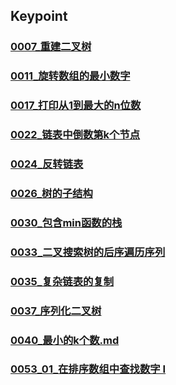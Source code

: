 ## Keypoint
### [0007_重建二叉树](0007_重建二叉树.md)
### [0011_旋转数组的最小数字](0011_旋转数组的最小数字.md)
### [0017_打印从1到最大的n位数](0017_打印从1到最大的n位数.md)
### [0022_链表中倒数第k个节点](0022_链表中倒数第k个节点.md)
### [0024_反转链表](0024_反转链表.md)
### [0026_树的子结构](0026_树的子结构.md)
### [0030_包含min函数的栈](0030_包含min函数的栈.md)
### [0033_二叉搜索树的后序遍历序列](0033_二叉搜索树的后序遍历序列.md)
### [0035_复杂链表的复制](0035_复杂链表的复制.md)
### [0037_序列化二叉树](0037_序列化二叉树.md)
### [0040_最小的k个数.md](0040_最小的k个数.md)
### [0053_01_在排序数组中查找数字 I](0053_01_在排序数组中查找数字I.md)
